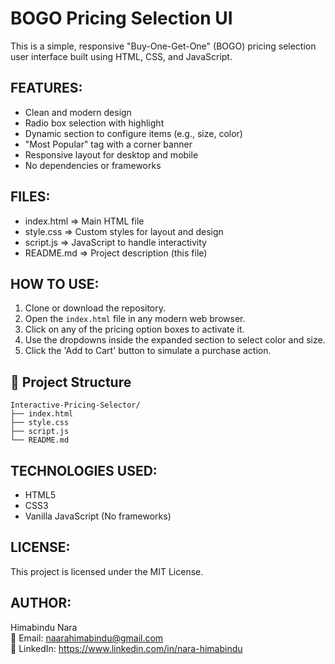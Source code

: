 BOGO Pricing Selection UI
==========================

This is a simple, responsive "Buy-One-Get-One" (BOGO) pricing selection user interface built using HTML, CSS, and JavaScript.

FEATURES:
---------
- Clean and modern design
- Radio box selection with highlight
- Dynamic section to configure items (e.g., size, color)
- "Most Popular" tag with a corner banner
- Responsive layout for desktop and mobile
- No dependencies or frameworks

FILES:
------
- index.html     => Main HTML file
- style.css      => Custom styles for layout and design
- script.js      => JavaScript to handle interactivity
- README.md     => Project description (this file)

HOW TO USE:
-----------
1. Clone or download the repository.
2. Open the `index.html` file in any modern web browser.
3. Click on any of the pricing option boxes to activate it.
4. Use the dropdowns inside the expanded section to select color and size.
5. Click the 'Add to Cart' button to simulate a purchase action.


## 📁 Project Structure

```plaintext
Interactive-Pricing-Selector/
├── index.html
├── style.css
├── script.js
└── README.md
```

TECHNOLOGIES USED:
------------------
- HTML5
- CSS3
- Vanilla JavaScript (No frameworks)

LICENSE:
--------
This project is licensed under the MIT License.

AUTHOR:
-------
Himabindu Nara  
📧 Email: naarahimabindu@gmail.com  
🔗 LinkedIn: https://www.linkedin.com/in/nara-himabindu
